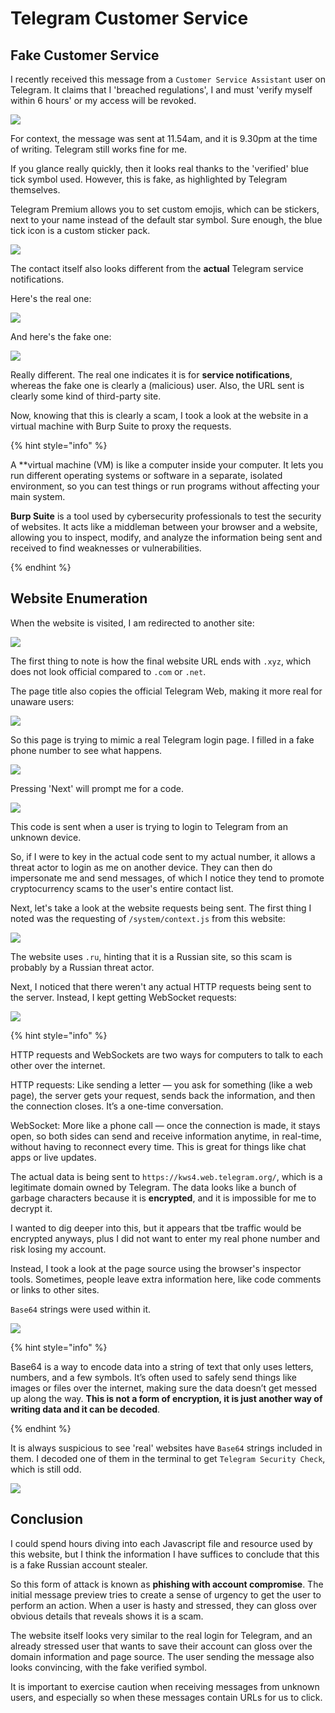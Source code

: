 # Telegram Customer Service

## Fake Customer Service

I recently received this message from a `Customer Service Assistant` user on Telegram. It claims that I 'breached regulations', I and must 'verify myself within 6 hours' or my access will be revoked.

![](../../../.gitbook/assets/telegram-customer-image.png)

For context, the message was sent at 11.54am, and it is 9.30pm at the time of writing. Telegram still works fine for me.

If you glance really quickly, then it looks real thanks to the 'verified' blue tick symbol used. However, this is fake, as highlighted by Telegram themselves.

Telegram Premium allows you to set custom emojis, which can be stickers, next to your name instead of the default star symbol. Sure enough, the blue tick icon is a custom sticker pack.

![](../../../.gitbook/assets/telegram-customer-image-1.png)

The contact itself also looks different from the **actual** Telegram service notifications.

Here's the real one:

![](../../../.gitbook/assets/telegram-customer-image-2.png)

And here's the fake one:

![](../../../.gitbook/assets/telegram-customer-image-3.png)

Really different. The real one indicates it is for **service notifications**, whereas the fake one is clearly a (malicious) user. Also, the URL sent is clearly some kind of third-party site.

Now, knowing that this is clearly a scam, I took a look at the website in a virtual machine with Burp Suite to proxy the requests.

{% hint style="info" %}

A **virtual machine (VM) is like a computer inside your computer. It lets you run different operating systems or software in a separate, isolated environment, so you can test things or run programs without affecting your main system.

**Burp Suite** is a tool used by cybersecurity professionals to test the security of websites. It acts like a middleman between your browser and a website, allowing you to inspect, modify, and analyze the information being sent and received to find weaknesses or vulnerabilities.

{% endhint %}

## Website Enumeration

When the website is visited, I am redirected to another site:

![](../../../.gitbook/assets/telegram-customer-image-4.png)

The first thing to note is how the final website URL ends with `.xyz`, which does not look official compared to `.com` or `.net`.

The page title also copies the official Telegram Web, making it more real for unaware users:

![](../../../.gitbook/assets/telegram-customer-image-9.png)

So this page is trying to mimic a real Telegram login page. I filled in a fake phone number to see what happens.

![](../../../.gitbook/assets/telegram-customer-image-5.png)

Pressing 'Next' will prompt me for a code.

![](../../../.gitbook/assets/telegram-customer-image-6.png)

This code is sent when a user is trying to login to Telegram from an unknown device.

So, if I were to key in the actual code sent to my actual number, it allows a threat actor to login as me on another device. They can then do impersonate me and send messages, of which I notice they tend to promote cryptocurrency scams to the user's entire contact list.

Next, let's take a look at the website requests being sent. The first thing I noted was the requesting of `/system/context.js` from this website:

![](../../../.gitbook/assets/telegram-customer-image-7.png)

The website uses `.ru`, hinting that it is a Russian site, so this scam is probably by a Russian threat actor.

Next, I noticed that there weren't any actual HTTP requests being sent to the server. Instead, I kept getting WebSocket requests:

![](../../../.gitbook/assets/telegram-customer-image-8.png)

{% hint style="info" %}

HTTP requests and WebSockets are two ways for computers to talk to each other over the internet.

HTTP requests: Like sending a letter — you ask for something (like a web page), the server gets your request, sends back the information, and then the connection closes. It’s a one-time conversation.

WebSocket: More like a phone call — once the connection is made, it stays open, so both sides can send and receive information anytime, in real-time, without having to reconnect every time. This is great for things like chat apps or live updates.

The actual data is being sent to `https://kws4.web.telegram.org/`, which is a legitimate domain owned by Telegram. The data looks like a bunch of garbage characters because it is **encrypted**, and it is impossible for me to decrypt it.

I wanted to dig deeper into this, but it appears that tbe traffic would be encrypted anyways, plus I did not want to enter my real phone number and risk losing my account.

Instead, I took a look at the page source using the browser's inspector tools. Sometimes, people leave extra information here, like code comments or links to other sites.

`Base64` strings were used within it.

![](../../../.gitbook/assets/telegram-customer-image-10.png)

{% hint style="info" %}

Base64 is a way to encode data into a string of text that only uses letters, numbers, and a few symbols. It’s often used to safely send things like images or files over the internet, making sure the data doesn’t get messed up along the way. **This is not a form of encryption, it is just another way of writing data and it can be decoded**.

{% endhint %}

It is always suspicious to see 'real' websites have `Base64` strings included in them. I decoded one of them in the terminal to get `Telegram Security Check`, which is still odd.

![](../../../.gitbook/assets/telegram-customer-image-11.png)

## Conclusion

I could spend hours diving into each Javascript file and resource used by this website, but I think the information I have suffices to conclude that this is a fake Russian account stealer.

So this form of attack is known as **phishing with account compromise**. The initial message preview tries to create a sense of urgency to get the user to perform an action. When a user is hasty and stressed, they can gloss over obvious details that reveals shows it is a scam.

The website itself looks very similar to the real login for Telegram, and an already stressed user that wants to save their account can gloss over the domain information and page source. The user sending the message also looks convincing, with the fake verified symbol.

It is important to exercise caution when receiving messages from unknown users, and especially so when these messages contain URLs for us to click. 

